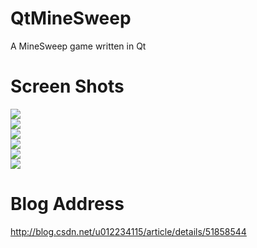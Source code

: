 # QtMineSweep
A MineSweep game written in Qt
# Screen Shots
![](https://github.com/tashaxing/QtMineSweep/raw/master/pic/game.gif)<br/>
![](https://github.com/tashaxing/QtMineSweep/raw/master/pic/1.PNG)<br/>
![](https://github.com/tashaxing/QtMineSweep/raw/master/pic/2.PNG)<br/>
![](https://github.com/tashaxing/QtMineSweep/raw/master/pic/3.PNG)<br/>
![](https://github.com/tashaxing/QtMineSweep/raw/master/pic/4.PNG)<br/>
![](https://github.com/tashaxing/QtMineSweep/raw/master/pic/5.PNG)<br/>
# Blog Address
http://blog.csdn.net/u012234115/article/details/51858544

